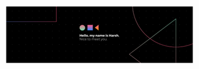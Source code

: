 ![Harsh here](https://github.com/harshsaver/harshsaver/blob/master/images/cover.png)
<!--
![](https://visitor-badge.laobi.icu/badge?page_id=harshsaver.harshsaver)
[![Github](https://img.shields.io/github/followers/CharalambosIoannou?label=Follow&style=social)](https://github.com/harshsaver)

### Hi there 👋

- 🔭 I am the Founder of Wega Labs, a Web3 gaming studio. We are building fun, gameplay first strategy games for the 🌍
- 📫 Reach out: harsh@wegalabs.com

[![Linkedin Badge](https://img.shields.io/badge/-LinkedIn-blue?style=flat-square&logo=Linkedin&logoColor=white&link=https://www.linkedin.com/in/harshsaver/)](https://www.linkedin.com/in/harshsaver/)
[![Twitter Badge](https://img.shields.io/badge/-Twitter-blue?style=flat-square&logo=Twitter&logoColor=white&link=https://www.twitter.com/harshsaver/)](https://www.twitter.com/harshsaver/)
[![Instagram Badge](https://img.shields.io/badge/-Instagram-BF008C?style=flat-square&logo=Instagram&logoColor=white&link=https://www.instagram.com/harshsavergaonkar/)](https://www.instagram.com/harshsavergaonkar/)

<p align="center">
<a href="https://twitter.com/harshsaver" target="blank"><img align="center" src="https://cdn.jsdelivr.net/npm/simple-icons@3.0.1/icons/twitter.svg" alt="harshsaver" height="30" width="30" /></a>
<a href="https://linkedin.com/in/harshsaver" target="blank"><img align="center" src="https://cdn.jsdelivr.net/npm/simple-icons@3.0.1/icons/linkedin.svg" alt="harshsaver" height="30" width="30" /></a>
<a href="https://fb.com/harshsavergaonkar" target="blank"><img align="center" src="https://cdn.jsdelivr.net/npm/simple-icons@3.0.1/icons/facebook.svg" alt="harshsavergaonkar" height="30" width="30" /></a>
<a href="https://instagram.com/harshsavergaonkar" target="blank"><img align="center" src="https://cdn.jsdelivr.net/npm/simple-icons@3.0.1/icons/instagram.svg" alt="harshsavergaonkar" height="30" width="30" /></a>
</p>


**harshsaver/harshsaver** is a ✨ _special_ ✨ repository because its `README.md` (this file) appears on your GitHub profile.

Here are some ideas to get you started:

- 🔭 I’m currently working on ...
- 🌱 I’m currently learning ...
- 👯 I’m looking to collaborate on ...
- 🤔 I’m looking for help with ...
- 💬 Ask me about ...
- 📫 How to reach me: ...
- 😄 Pronouns: ...
- ⚡ Fun fact: ...

### Connect with me:

[<img align="left" alt="oishikm12.me" width="22px" src="https://raw.githubusercontent.com/iconic/open-iconic/master/svg/globe.svg" />][website]
[<img align="left" alt="Oishik | Twitter" width="22px" src="https://cdn.jsdelivr.net/npm/simple-icons@v3/icons/twitter.svg" />][twitter]
[<img align="left" alt="Oishik | LinkedIn" width="22px" src="https://cdn.jsdelivr.net/npm/simple-icons@v3/icons/linkedin.svg" />][linkedin]
[<img align="left" alt="Oishik | Instagram" width="22px" src="https://cdn.jsdelivr.net/npm/simple-icons@v3/icons/instagram.svg" />][instagram]

<br />
![Harsh's github stats](https://github-readme-stats.vercel.app/api?username=harshsaver&hide_border=true&show_icons=true)
-->
